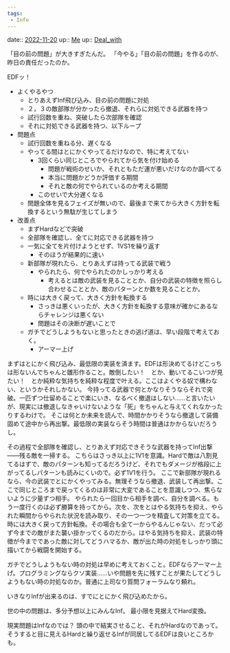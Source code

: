 ```yaml
---
tags:
 - Info
---
```


date:: [2022-11-20](/Daily_Note/2022-11-20.md)
up:: [Me](../Bar/Novel/Chaos/Me.md)
up:: [Deal_with](../Bar/Novel/Topics/Deal_with.md)

「目の前の問題」が大きすぎたんだ。
「今やる」「目の前の問題」を作るのが、昨日の責任だったのか。

EDFッ！

- よくやるやつ
	- とりあえずInf飛び込み、目の前の問題に対処
	- ２，３の敵部隊が分かったら撤退、それらに対処できる武器を持つ
	- 試行回数を重ね、突破したら次部隊を確認
	- それに対処できる武器を持つ、以下ループ
- 問題点
	- 試行回数を重ねる分、遅くなる
	- やってる間はとにかくやってるだけなので、特に考えてない
		- 3回くらい同じところでやられてから気を付け始める
			- 問題が戦術のせいか、それともただ運が悪いだけなのか調べてる
			- 本当に問題かどうか評価する期間
			- それと敵の何でやられているのか考える期間
		- このせいで大分遅くなる
	- 問題全体を見るフェイズが無いので、最後まで来てから大きく方針を転換するという無駄が生じてしまう
- 改善点
	- まずHardなどで突破
	- 全部隊を確認し、全てに対応できる武器を持つ
	- 一気に全てを片付けようとせず、1VS1を繰り返す
		- そのほうが結果的に速い
	- 新部隊が現れたら、とりあえずは持ってる武装で戦う
		- やられたら、何でやられたのかしっかり考える
			- 考えるとは敵の武装を見ることとか、自分の武装の特徴を照らし合わせることとか、敵のパターンとか数を見ることとか。
	- 時には大きく戻って、大きく方針を転換する
		- さっきは悪くいったが、大きく方針を転換する意味が確かにあるならチャレンジは悪くない
		- 問題はその決断が遅いことで
	- ガチでどうしようもないと思ったときの逃げ道は、早い段階で考えておく。
		- アーマー上げ

まずはとにかく飛び込み、最低限の実装を済ます。EDFは形決めてるけどこっちは形ないんでちゃんと雛形作ること。敵倒したい！　とか、動いてるこいつが見たい！　とか純粋な気持ちを純粋な程度で叶える。ここはよくやる奴で構わない、というかそれしかない。
今持ってる武器で何とかなりそうならそれで突破。一匹ずつ仕留めることで楽にいき、なるべく撤退はしない……と言いたいが、現実には撤退しなきゃいけないような「死」をちゃんと与えてくれなかったりするわけで。
そこは何とか未来を読んで、時間かかりそうなら撤退して装備固めて途中から再出撃。最低限の実装ならそう時間は普通はかからないだろうし。

その過程で全部隊を確認し、とりあえず対応できそうな武器を持ってInf出撃――残る敵を一掃する。
こちらはさっき以上に1V1を意識。Hardで敵は八割見てるはずで、敵のパターンも知ってるだろうけど、それでもダメージが格段に上がってるしパターンも読みにくいので。必ず1V1を行う。
ここで新部隊が現れるなら、今の武装でとにかくやってみる。無理そうなら撤退、武装して再出撃。ここで同じところまで戻ってくるのは非常に大変であることを意識しつつ、焦らないように少量ずつ相手。
やられたら一回目から相手を調べ、自分を調べる。もう一度行くのは必ず勝算を持ってから。次を、次をとはやる気持ちを抑え、やられた瞬間からやられた状況を読み取り、その一つ一つを精査して対策を立てる。
時には大きく戻って方針転換。その場合も全て一からやるんじゃない、だって必ず今までの敵がまた襲い掛かってくるのだから。はやる気持ちを抑え、武装の特徴が今までであった敵に対してどうハマるか、敵が出た時の対処をしっかり頭に描いてから戦闘を開始する。

ガチでどうしようもない時の対処は早めに考えておくこと。EDFならアーマー上げ。プログラミングならクソ実装……いや問題を先に残すことが果たしてどうしようもない時の対処なのか。普通に上司なり質問フォーラムなり頼れ。

いきなりInfが出来るのは、すでにとにかく飛び込めたから。

世の中の問題は、多分予想以上にみんなInf。
最小限を見据えてHard変換。



現実問題はInfなのでは？
頭の中で結実させること、それがHardなのであって。
そうすると目に見えるHardと繰り返せるInfが同居してるEDFは良いところかも。


